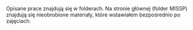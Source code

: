 Opisane prace znajdują się w folderach. Na stronie głównej (folder MISSP) znajdują się nieobrobione materiały, które wstawiałem bezpośrednio po zajęciach.
